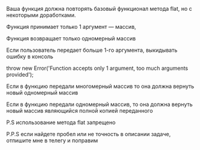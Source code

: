 Ваша функция должна повторять базовый функционал метода flat, но с некоторыми доработками.

Функция принимает только 1 аргумент — массив,

Функция возвращает только одномерный массив

Если пользователь передает больше 1-го аргумента, выкидывать ошибку в консоль

throw new Error('Function accepts only 1 argument, too much arguments provided');

Если в функцию передали многомерный массив то она должна вернуть новый одномерный массив

Если в функцию передали одномерный массив, то она должна вернуть новый массив являющийся полной копией переданного

P.S использование метода flat запрещено

P.P.S если найдете пробел или не точность в описании задаче, отпишите мне в телегу и поправим

